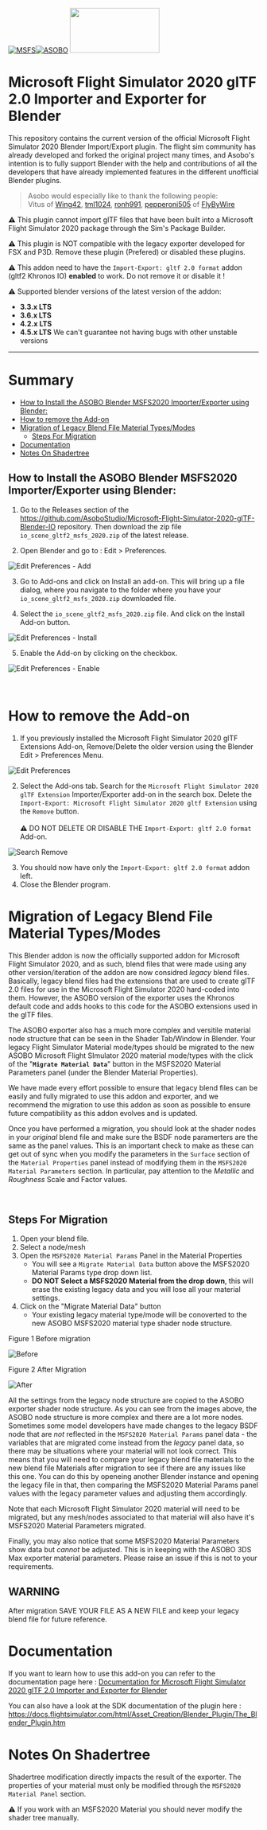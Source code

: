 [![MSFS](misc/Logos/msfs_logo.png)](https://www.flightsimulator.com/)[![ASOBO](misc/Logos/asobo_logo.png)](https://www.asobostudio.com/) <img src="misc/Logos/glTF_logo.png" width="180" height="90">

# Microsoft Flight Simulator 2020 glTF 2.0 Importer and Exporter for Blender

This repository contains the current version of the official Microsoft Flight Simulator 2020 Blender Import/Export plugin. The flight sim community has already developed and forked the original project many times, and Asobo's intention is to fully support Blender with the help and contributions of all the developers that have already implemented features in the different unofficial Blender plugins.

>Asobo would especially like to thank the following people: <br>
>Vitus of [Wing42](https://wing42.com/), [tml1024](https://github.com/tml1024), [ronh991](https://github.com/ronh991), [pepperoni505](https://github.com/pepperoni505) of [FlyByWire](https://flybywiresim.com/)

:warning: This plugin cannot import glTF files that have been built into a Microsoft Flight Simulator 2020 package through the Sim's Package Builder.
<br>

:warning: This plugin is NOT compatible with the legacy exporter developed for FSX and P3D.  Remove these plugin (Prefered) or disabled these plugins.
<br>

:warning: This addon need to have the `Import-Export: gltf 2.0 format` addon (gltf2 Khronos IO) **enabled** to work. Do not remove it or disable it !
<br>

:warning: Supported blender versions of the latest version of the addon:
- **3.3.x LTS**
- **3.6.x LTS**
- **4.2.x LTS**
- **4.5.x LTS** 
We can't guarantee not having bugs with other unstable versions 

*******

# Summary
- [How to Install the ASOBO Blender MSFS2020 Importer/Exporter using Blender:](#how-to-install-the-asobo-blender-msfs2020-importerexporter-using-blender)
- [How to remove the Add-on](#how-to-remove-the-add-on)
- [Migration of Legacy Blend File Material Types/Modes](#migration-of-legacy-blend-file-material-typesmodes)
  - [Steps For Migration](#steps-for-migration)
- [Documentation](#documentation)
- [Notes On Shadertree](#notes-on-shadertree)


## How to Install the ASOBO Blender MSFS2020 Importer/Exporter using Blender:

1. Go to the Releases section of the https://github.com/AsoboStudio/Microsoft-Flight-Simulator-2020-glTF-Blender-IO repository. Then download the zip file `io_scene_gltf2_msfs_2020.zip` of the latest release.

2. Open Blender and go to : Edit > Preferences.

![Edit Preferences - Add](misc/Install/Edit_Pref.png)

3. Go to Add-ons and click on Install an add-on. This will bring up a file dialog, where you navigate to the folder where you have your `io_scene_gltf2_msfs_2020.zip` downloaded file.

4. Select the `io_scene_gltf2_msfs_2020.zip` file.  And click on the Install Add-on button.

![Edit Preferences - Install](misc/Install/Edit_Pref_install.png)

5. Enable the Add-on by clicking on the checkbox.

![Edit Preferences - Enable](misc/Install/Enable_checkbox_addon.png)

<br>

# How to remove the Add-on

1. If you previously installed the Microsoft Flight Simulator 2020 glTF Extensions Add-on, Remove/Delete the older version using the Blender Edit > Preferences Menu. 

![Edit Preferences](misc/Install/Edit_Pref.png)


2. Select the Add-ons tab. Search for the `Microsoft Flight Simulator 2020 glTF Extension` Importer/Exporter add-on in the search box. Delete the `Import-Export: Microsoft Flight Simulator 2020 gltf Extension` using the `Remove` button.<br>  
:warning: DO NOT DELETE OR DISABLE THE `Import-Export: gltf 2.0 format` Add-on.

![Search Remove](misc/Install/Edit_Pref_search_rem.png)

3. You should now have only the `Import-Export: gltf 2.0 format` addon left.
4. Close the Blender program.


# Migration of Legacy Blend File Material Types/Modes

This Blender addon is now the officially supported addon for Microsoft Flight Simulator 2020, and as such, blend files that were made using any other version/iteration of the addon are now considred *legacy* blend files. Basically, legacy blend files had the extensions that are used to create glTF 2.0 files for use in the Microsoft Flight Simulator 2020 hard-coded into them. However, the ASOBO version of the exporter uses the Khronos default code and adds hooks to this code for the ASOBO extensions used in the glTF files.

The ASOBO exporter also has a much more complex and versitile material node structure that can be seen in the Shader Tab/Window in Blender. Your legacy Flight Simulator Material mode/types should be migrated to the new ASOBO Microsoft Flight SImulator 2020 material mode/types with the click of the "**`Migrate Material Data`**" button
in the MSFS2020 Material Parameters panel (under the Blender Material Properties). 

We have made every effort possible to ensure that legacy blend files can be easily and fully migrated to use this addon and exporter, and we recommend the migration to use this addon as soon as possible to ensure future compatibility as this addon evolves and is updated. 

Once you have performed a migration, you should look at the shader nodes in your *original* blend file and make sure the BSDF node paramerters are the same as the panel values.  This is an important check to make as these can get out of sync when you modify the parameters in the `Surface` section of the `Material Properties` panel instead of modifying them in the `MSFS2020 Material Parameters` section. In particular, pay attention to the *Metallic* and *Roughness* Scale and Factor values.

<br>

## Steps For Migration

1. Open your blend file.
2. Select a node/mesh
3. Open the `MSFS2020 Material Params` Panel in the Material Properties
    - You will see a `Migrate Material Data` button above the MSFS2020 Material Params type drop down list.
    - **DO NOT Select a MSFS2020 Material from the drop down**, this will erase the existing legacy data and you will lose all your material settings.
4. Click on the "Migrate Material Data" button
    - Your existing legacy material type/mode will be conoverted to the new ASOBO MSFS2020 material type shader node structure.

Figure 1 Before migration

![Before](misc/MaterialMigration/BeforeMigration.png)

Figure 2 After Migration

![After](misc/MaterialMigration/AfterMigration.png)

All the settings from the legacy node structure are copied to the ASOBO exporter shader node structure. As you can see from the images above, the ASOBO node structure is more complex and there are a lot more nodes. Sometimes some model developers have made changes to the legacy BSDF node that are *not* reflected in the `MSFS2020 Material Params` panel data - the variables that are migrated come instead from the *legacy* panel data, so there may be situations where your material will not look correct. This means that you will need to compare your legacy blend file materials to the new blend file Materials after migration to see if there are any issues like this one. You can do this by openeing another Blender instance and opening the legacy file in that, then comparing the MSFS2020 Material Params panel values with the legacy parameter values and adjusting them accordingly.

Note that each Microsoft Flight Simulator 2020 material will need to be migrated, but any mesh/nodes associated to that material will also have it's MSFS2020 Material Parameters migrated. 

Finally, you may also notice that some MSFS2020 Material Parameters show data but *cannot* be adjusted. This is in keeping with the ASOBO 3DS Max exporter material parameters.  Please raise an issue if this is not to your requirements.

## WARNING
After migration SAVE YOUR FILE AS A NEW FILE and keep your legacy blend file for future reference.

# Documentation
If you want to learn how to use this add-on you can refer to the documentation page here :
[Documentation for Microsoft Flight Simulator 2020 glTF 2.0 Importer and Exporter for Blender](./Documentation/Documentation.md)

You can also have a look at the SDK documentation of the plugin here : https://docs.flightsimulator.com/html/Asset_Creation/Blender_Plugin/The_Blender_Plugin.htm

# Notes On Shadertree

Shadertree modification directly impacts the result of the exporter. 
The properties of your material must only be modified through the `MSFS2020 Material Panel` section.

:warning: If you work with an MSFS2020 Material you should never modify the shader tree manually.



